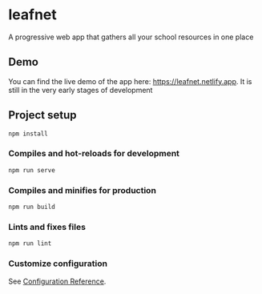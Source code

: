 # leafnet
A progressive web app that gathers all your school resources in one place

## Demo
You can find the live demo of the app here: <https://leafnet.netlify.app>.
It is still in the very early stages of development
## Project setup
```
npm install
```

### Compiles and hot-reloads for development
```
npm run serve
```

### Compiles and minifies for production
```
npm run build
```

### Lints and fixes files
```
npm run lint
```

### Customize configuration
See [Configuration Reference](https://cli.vuejs.org/config/).
